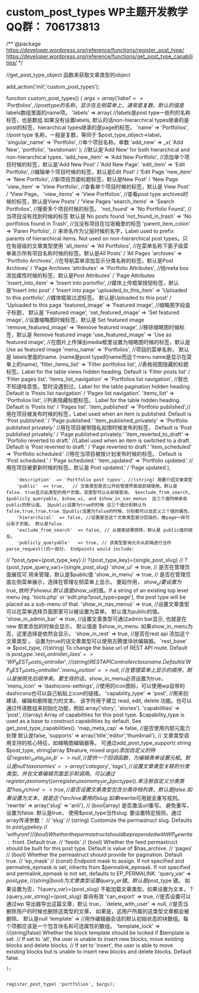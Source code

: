 # custom_post_types WP主题开发教学QQ群： 706173813

/**
	@package https://developer.wordpress.org/reference/functions/register_post_type/
	https://developer.wordpress.org/reference/functions/get_post_type_capabilities/
*/

//get_post_type_object 函数来获取文章类型的object

add_action('init','custom_post_types');

function custom_post_types() {
	$args = array(
		'label'  => 'Portfolios',     //posttype的名称，显示在左侧菜单上，通常是复数，默认的值是$labels数组里面的name项。
		'labels'  => array(     //labels是post type一些列的名称标签，也是数组.如果没有设置labels, 默认的话non-hierarchical types继承的是post的标签，hierarchical types继承的是page的标签。
			'name'  => 'Portfolios',     //post type 名称，一般是复数，等同于 $post_type_object->label，
			'singular_name'  => 'Portfolio',    //单个项目名称。单数
			'add_new'  => _x( 'Add New', 'portfolio', 'textdomain' );    //默认是‘Add New’ for both hierarchical and non-hierarchical types. 
			'add_new_item'  => 'Add New Portfolio',    //添加单个项目时候的标签，默认是‘Add New Post’ / ‘Add New Page’.
			'edit_item'  => 'Edit Portfolio',   //编辑单个项目时候的标签，默认是Edit Post’ / ‘Edit Page
			'new_item'  => 'New Portfolio',    //新项目页面标题标签，默认是New Post’ / ‘New Page
			'view_item' => 'View Portfolio',    //查看单个项目时候的标签，默认是 View Post’ / ‘View Page，
			'view_items'  => 'View Portfolios',    //查看post type archives时候的标签，默认是View Posts’ / ‘View Pages
			'search_items'  => 'Search Portfolios',   //搜索多个项目时候的标签。
			'not_found'  => 'No Portfolio Found',   //当项目没有找到时候的标签 默认是 No posts found
			'not_found_in_trash'  => 'No portfolios found in Trash', //当没有项目在垃圾箱里的标签
			'parent_item_colon'  => 'Paren Porfolio',   // 来命名作为父层时候的名字，Label used to prefix parents of hierarchical items. Not used on non-hierarchical post types。只在有层级的文章类型使用
			'all_items' => 'All Portfolios',   //在菜单名称下面子级菜单表示所有项目名称时候的标签。默认是All Posts’ / ‘All Pages
			'archives'  => 'Portfolio Archives',   //在导航菜单添加显示分类名称的标签，默认是Post Archives’ / ‘Page Archives
			'attributes'  => 'Portfolio Attributes',   //给meta box 添加属性时候的标签，默认是Post Attributes’ / ‘Page Attributes
			'insert_into_item' => 'Insert into portoflio',   //媒体上传框架按钮标签，默认是‘Insert into post’ / ‘Insert into page
			'uploaded_to_this_item'  => 'Uploaded to this portfolio',   //媒体框架过滤标签。 默认是Uploaded to this post’ / ‘Uploaded to this page
			'featured_image'  => 'Featured image', //缩略图字段盒子标题， 默认是 'Featured image',
			'set_featured_image'  => 'Set featured image', //设置缩略图时候标签，默认是 Set featured image
			'remove_featured_image'  => 'Remove featured image',  //移除缩略图时候标签，默认是 Remove featured image
			'use_featured_image'  => 'Use as featured image', //在图片上传弹出media框里设置为缩略图时候的标签，默认是 Use as featured image
			'menu_name'  => 'Portfolios', //项目的菜单名称， 默认是 labels里面的name. (name是post type的name而这个menu name是显示在菜单上的name),
			'filter_items_list'  => 'Filter portfolios list',    //表格视图隐藏的标题标签。Label for the table views hidden heading. Default is ‘Filter posts list’ / ‘Filter pages list’.
			'items_list_navigation'  => 'Portfolios list navigation', //我也不知道啥意思。暂时没遇到过。Label for the table pagination hidden heading. Default is ‘Posts list navigation’ / ‘Pages list navigation’.
			'items_list'  => 'Portfolios list',  //列表隐藏标题标签。 Label for the table hidden heading. Default is ‘Posts list’ / ‘Pages list’.
			'item_published'  => 'Portfolio published',//用在项目被发布时候的标签，Label used when an item is published. Default is ‘Post published.’ / ‘Page published.’
			'item_published_privately'  => 'Portfolio published privately.'    //用在项目被带隐私权限时候发布的标签， Default is ‘Post published privately.’ / ‘Page published privately.’
			'item_reverted_to_draft'  => 'Porfolio reverted to draft.'  //Label used when an item is switched to a draft. Default is ‘Post reverted to draft.’ / ‘Page reverted to draft.’
			'item_scheduled'   => 'Portfolio scheduled.'    //用在当项目被按计划发布时候的标签。 Default is ‘Post scheduled.’ / ‘Page scheduled.’
			'item_updated'  => 'Portfolio updated.'  // 用在项目被更新时候的标签。默认是 Post updated.’ / ‘Page updated
		),

		'description'  => 'Portfolio post types', //(string) 简要介绍文章类型
		'public'  => true,   // 文章类型是否公开给管理界面或前端使用。默认是false. true显示此类型的用户页面。该类型可以从前端查询。 $exclude_from_search, $publicly_queryable, $show_ui, and $show_in_nav_menus  这三个值均继承自public的默认值。 当public设置为true的时候 这三个值分别默认为false,true,true,true.当public设置为false的时候，分别都可以自定义三个值的属性。 
		'hierarchical'  => false, //设置是否这个文章类型是分层级的，像page一样可以有子页面。 默认是false. 
		'exclude_from_search'  => false, // 从搜索结果排除，默认是 public值的相反。 
		'publicly_queryable'   => true, // 该类型查询允许从前端进行当作parse_request()的一部分。 Endpoints would include:
// ?post_type={post_type_key}
// ?{post_type_key}={single_post_slug}
// ?{post_type_query_var}={single_post_slug}
		'show_ui'  => true, // 是否在管理页面展现可 用来管理，默认是$public值
		'show_in_menu'  => true, // 是否在管理页面左侧菜单展示，选择在管理左侧菜单上显示。 要起作用， $show_ui要设置为true, 依附于show ui. 默认值是$show_ui的值。If a string of an existing top level menu (eg. 'tools.php' or 'edit.php?post_type=page'), the post type will be placed as a sub-menu of that. 
		'show_in_nav_menus'  => true, //设置文章类型可以在菜单选择页面那里可以被设置为菜单。  默认值为public的值。
		'show_in_admin_bar'  => true,  //设置文章类型可通过admin bar显示, 也就是在new 那里添加的时候会显示， 默认值是 $show_in_menu. 如果show_in_menu为否，这里选择是依然会显示。
		'show_in_rest'  => true,  //是否在rest api 添加这个文章类型 。 设置为true的话文章类型可以使用古腾堡块状编辑器。
		'rest_base'  => $post_type, //(string) To change the base url of REST API route. Default is $post_type.
		'rest_controller_class'  => 'WP_REST_Posts_Controller',  //(string) REST API Controller class name. Default is 'WP_REST_Posts_Controller'.
		'menu_position'  => null,   //在管理菜单上显示的顺序， 默认是按照先后顺序来。要生效的话，$show_in_menu必须设置为true，
		'menu_icon'  => 'dashicons-settings', //使用的icon图标，可以使用wp自带的dashicons也可以自己粘贴上icon的链接。 
		'capability_type'  => 'post',   //用来创建读、编辑和删除能力的文本。  该字符用于建立 read, edit, delete 功能。也可以通过传递数组来初始化功能，例如 array('story', 'stories').
		'capabilities'  => 'post',   //(array) Array of capabilities for this post type. $capability_type is used as a base to construct capabilities by default. See get_post_type_capabilities().
		'map_meta_cap'  => false,    //是否使用内部元能力处理   默认是false, 
		'supports'  => array('title','editor','thumbnail'),   // 文章类型调用支持的核心特征，如缩略图编辑器等。 可通过add_post_type_support( string $post_type, string|array $feature, mixed $args )添加自定义的特征
		'register_meta_box_cb'  => null, //提供一个回调函数，为编辑表单设置元框。  默认是null 
		'taxonomies'  => array('category','tags'),   //设置文章类型关联的分类类型。并在文章编辑页面显示和调用。 可以通过register_taxonomy() or register_taxonomy_for_object_type(). 来注册自定义分类类型
		'has_archive'  => true,   //是否设置文章类型包含分类存档列表， 默认是false. 如果设置为文本，就是这个archive要用的slug. 如果$rewrite可用就会重写规则。
		'rewrite'  => array('slug'  => 'anli'), // (bool|array)  是否激活url重写。  避免重写，设置为false.  默认是true， 使用$post_type当作slug. 要设置特定规则，通过array传递参数：
// 		'slug'
// (string) Customize the permastruct slug. Defaults to $post_type key.
// 'with_front'
// (bool) Whether the permastruct should be prepended with WP_Rewrite::$front. Default true.
// 'feeds'
// (bool) Whether the feed permastruct should be built for this post type. Default is value of $has_archive.
// 'pages'
// (bool) Whether the permastruct should provide for pagination. Default true.
// 'ep_mask'
// (const) Endpoint mask to assign. If not specified and permalink_epmask is set, inherits from $permalink_epmask. If not specified and permalink_epmask is not set, defaults to EP_PERMALINK.
		'query_var'  => $post_type,                 //(string|bool) 为文章类型设置query_var键。  默认是$post_type 键。 如果设置为否，?{query_var}={post_slug} 不能加载文章类型。如果设置为文本， ?{query_var_string}={post_slug} 查询有效
		'can_export'  => true, //是否设置可以通过wp 导出器导出这篇文章，默认 true， 
		'delete_with_user'  => null,   //是否当删除用户的时候也删除这类型的文章。  如果是，这用户所属的这类型文章都会被删除。  默认是null 
		'template'  =>    //用作编辑器会话的默认初始状态的块数组。每个项都应该是一个包含块名和可选属性的数组。
		'template_lock'  =>   //(string|false) Whether the block template should be locked if $template is set.
// If set to 'all', the user is unable to insert new blocks, move existing blocks and delete blocks.
// If set to 'insert', the user is able to move existing blocks but is unable to insert new blocks and delete blocks. Default false.
		





	);


	register_post_type( 'portfolios', $args);

